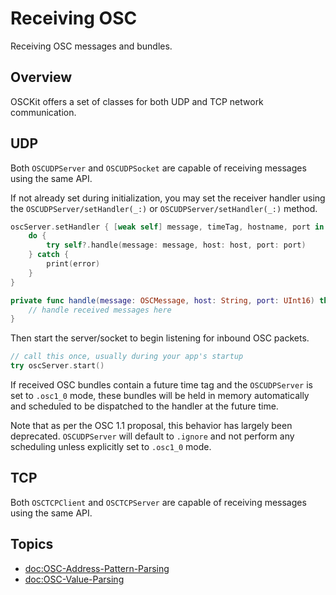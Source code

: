 # Receiving OSC

Receiving OSC messages and bundles.

## Overview

OSCKit offers a set of classes for both UDP and TCP network communication.

## UDP

Both ``OSCUDPServer`` and ``OSCUDPSocket`` are capable of receiving messages using the same API.

If not already set during initialization, you may set the receiver handler using the ``OSCUDPServer/setHandler(_:)`` or ``OSCUDPServer/setHandler(_:)`` method.

```swift
oscServer.setHandler { [weak self] message, timeTag, hostname, port in
    do {
        try self?.handle(message: message, host: host, port: port)
    } catch {
        print(error)
    }
}

private func handle(message: OSCMessage, host: String, port: UInt16) throws {
    // handle received messages here
}
```

Then start the server/socket to begin listening for inbound OSC packets.

```swift
// call this once, usually during your app's startup
try oscServer.start()
```

If received OSC bundles contain a future time tag and the `OSCUDPServer` is set to `.osc1_0` mode, these bundles will be held in memory automatically and scheduled to be dispatched to the handler at the future time.

Note that as per the OSC 1.1 proposal, this behavior has largely been deprecated. `OSCUDPServer` will default to `.ignore` and not perform any scheduling unless explicitly set to `.osc1_0` mode.

## TCP

Both ``OSCTCPClient`` and ``OSCTCPServer`` are capable of receiving messages using the same API.



## Topics

- <doc:OSC-Address-Pattern-Parsing>
- <doc:OSC-Value-Parsing>
